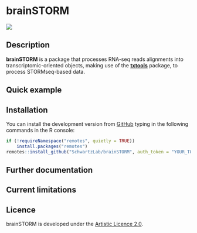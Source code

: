 
# brainSTORM

<!-- badges: start -->

[![](https://img.shields.io/badge/devel%20version-0.0.2-blue.svg)](https://github.com/SchwartzLab/brainSTORM)
<!-- badges: end -->

## Description

**brainSTORM** is a package that processes RNA-seq reads alignments into
transcriptomic-oriented objects, making use of the
[**txtools**](https://github.com/AngelCampos/txtools) package, to
process STORMseq-based data.

## Quick example

## Installation

You can install the development version from
[GitHub](https://github.com/SchwartzLab/brainSTORM) typing in the
following commands in the R console:

``` r
if (!requireNamespace("remotes", quietly = TRUE))
    install.packages("remotes")
remotes::install_github("SchwartzLab/brainSTORM", auth_token = "YOUR_TOKEN")
```

## Further documentation

## Current limitations

## Licence

brainSTORM is developed under the [Artistic
Licence 2.0](https://opensource.org/licenses/Artistic-2.0).
